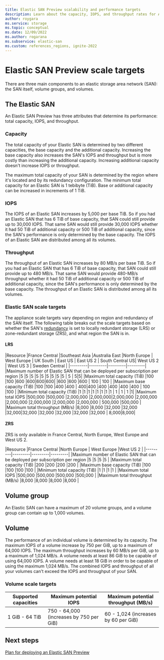 ```yaml
---
title: Elastic SAN Preview scalability and performance targets
description: Learn about the capacity, IOPS, and throughput rates for Azure Elastic SAN.
author: roygara
ms.service: storage
ms.topic: conceptual
ms.date: 12/09/2022
ms.author: rogarana
ms.subservice: elastic-san
ms.custom: references_regions, ignite-2022
---
```


# Elastic SAN Preview scale targets

There are three main components to an elastic storage area network (SAN): the SAN itself, volume groups, and volumes.

## The Elastic SAN

An Elastic SAN Preview has three attributes that determine its performance: total capacity, IOPS, and throughput.

### Capacity

The total capacity of your Elastic SAN is determined by two different capacities, the base capacity and the additional capacity. Increasing the base capacity also increases the SAN's IOPS and throughput but is more costly than increasing the additional capacity. Increasing additional capacity doesn't increase IOPS or throughput.

The maximum total capacity of your SAN is determined by the region where it's located and by its redundancy configuration. The minimum total capacity for an Elastic SAN is 1 tebibyte (TiB). Base or additional capacity can be increased in increments of 1 TiB.

### IOPS

The IOPS of an Elastic SAN increases by 5,000 per base TiB. So if you had an Elastic SAN that has 6 TiB of base capacity, that SAN could still provide up to 30,000 IOPS. That same SAN would still provide 30,000 IOPS whether it had 50 TiB of additional capacity or 500 TiB of additional capacity, since the SAN's performance is only determined by the base capacity. The IOPS of an Elastic SAN are distributed among all its volumes.

### Throughput

The throughput of an Elastic SAN increases by 80 MB/s per base TiB. So if you had an Elastic SAN that has 6 TiB of base capacity, that SAN could still provide up to 480 MB/s. That same SAN would provide 480-MB/s throughput whether it had 50 TiB of additional capacity or 500 TiB of additional capacity, since the SAN's performance is only determined by the base capacity. The throughput of an Elastic SAN is distributed among all its volumes.

### Elastic SAN scale targets

The appliance scale targets vary depending on region and redundancy of the SAN itself. The following table breaks out the scale targets based on whether the SAN's [redundancy](elastic-san-planning.md#redundancy) is set to locally redundant storage (LRS) or zone-redundant storage (ZRS), and what region the SAN is in.

#### LRS

|Resource  |France Central   |Southeast Asia |Australia East |North Europe | West Europe | UK South | East US | East US 2 | South Central US| West US 2   | West US 3 | Sweden Central |
|---------|---------|---------|---------|
|Maximum number of Elastic SAN that can be deployed per subscription per region     |5         |5         |5        |5        |5        |5        |5        |5        |5        | 5 | 5|5|
|Maximum total capacity (TiB)     |100         |100         |600        |600|600|600|        |600        |600        |600        | 100 | 100 |
|Maximum base capacity (TiB)    |100         |100         |400        |400 | 400|400       |400        |400        |400        |400        | 100 |100 |
|Minimum total capacity (TiB)    |1         |1         |1        |1        |1        |1        |1        |1        | 1 | 1 | 1 |1|
|Maximum total IOPS     |500,000         |500,000         |2,000,000        |2,000,000|2,000,000   |2,000,000        |2,000,000        |2,000,000        |2,000,000        |2,000,000        | 500,000 |500,000 |
|Maximum total throughput (MB/s)    |8,000         |8,000         |32,000        |32,000 |32,000|32,000        |32,000        |32,000        |32,000        |32,000        | 8,000|8,000|


#### ZRS

ZRS is only available in France Central, North Europe, West Europe and West US 2.

|Resource  |France Central  |North Europe | West Europe |West US 2    |
|---------|---------|---------|---------|
|Maximum number of Elastic SAN that can be deployed per subscription per region     |5         |5        |5        |5        |
|Maximum total capacity (TiB)     |200         |200        |200        |200        |
|Maximum base capacity (TiB)    |100         |100        |100        |100        |
|Minimum total capacity (TiB)    |1         |1        |1        |1        |
|Maximum total IOPS     |500,000         |500,000        |500,000        |500,000        |
|Maximum total throughput (MB/s)    |8,000         |8,000        |8,000        |8,000        |


## Volume group

An Elastic SAN can have a maximum of 20 volume groups, and a volume group can contain up to 1,000 volumes.

## Volume

The performance of an individual volume is determined by its capacity. The maximum IOPS of a volume increase by 750 per GiB, up to a maximum of 64,000 IOPS. The maximum throughput increases by 60 MB/s per GiB, up to a maximum of 1,024 MB/s. A volume needs at least 86 GiB to be capable of using 64,000 IOPS. A volume needs at least 18 GiB in order to be capable of using the maximum 1,024 MB/s. The combined IOPS and throughput of all your volumes can't exceed the IOPS and throughput of your SAN.

### Volume scale targets

|Supported capacities  |Maximum potential IOPS  |Maximum potential throughput (MB/s)  |
|---------|---------|---------|
|1 GiB - 64 TiB     |750 - 64,000 (increases by 750 per GiB)         |60 - 1,024 (increases by 60 per GiB)         |

## Next steps

[Plan for deploying an Elastic SAN Preview](elastic-san-planning.md)
